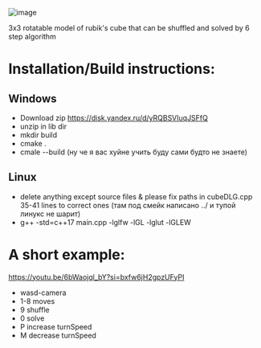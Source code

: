 ![image](https://github.com/drlinggg/Rubik-Cube/assets/124909828/b8364b06-5b7a-4031-a515-46c75a266fe8)

3x3 rotatable model of rubik's cube that can be shuffled and solved by 6 step algorithm

# Installation/Build instructions:

## Windows

  - Download zip https://disk.yandex.ru/d/yRQBSVIuqJSFfQ
  - unzip in lib dir
  - mkdir build
  - cmake .
  - cmale --build (ну че я вас хуйне учить буду сами будто не знаете)

## Linux
  - delete anything except source files & please fix paths in cubeDLG.cpp 35-41 lines to correct ones (там под смейк написано ../ и тупой линукс не шарит)
  - g++ -std=c++17 main.cpp -lglfw -lGL -lglut -lGLEW

# A short example:

  https://youtu.be/6bWaojql_bY?si=bxfw6jH2gpzUFyPI
  - wasd-camera
  - 1-8 moves
  - 9 shuffle
  - 0 solve
  - P increase turnSpeed
  - M decrease turnSpeed
